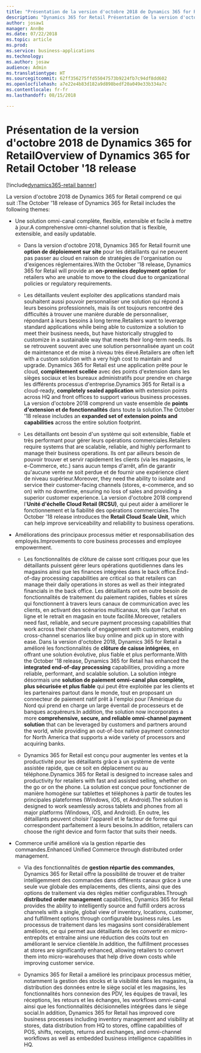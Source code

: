 ```yaml
---
title: "Présentation de la version d'octobre 2018 de Dynamics 365 for Retail"
description: "Dynamics 365 for Retail Présentation de la version d'octobre 2018"
author: josaw1
manager: AnnBe
ms.date: 07/22/2018
ms.topic: article
ms.prod: 
ms.service: business-applications
ms.technology: 
ms.author: josaw
audience: Admin
ms.translationtype: HT
ms.sourcegitcommit: 62ff356275ffd55047573b9224fb7c94df8dd602
ms.openlocfilehash: a7e22e4b83d182a9d898bedf20a049e33b334a7c
ms.contentlocale: fr-fr
ms.lasthandoff: 08/15/2018

---
```

#  <a name="overview-of-dynamics-365-for-retail-october-18-release"></a><span data-ttu-id="6755d-103">Présentation de la version d'octobre 2018 de Dynamics 365 for Retail</span><span class="sxs-lookup"><span data-stu-id="6755d-103">Overview of Dynamics 365 for Retail October '18 release</span></span>

[!include[dynamics365-retail banner](../includes/dynamics365-retail.md)]





<span data-ttu-id="6755d-104">La version d'octobre 2018 de Dynamics 365 for Retail comprend ce qui suit :</span><span class="sxs-lookup"><span data-stu-id="6755d-104">The October '18 release of Dynamics 365 for Retail includes the following themes:</span></span> 

- <span data-ttu-id="6755d-105">Une solution omni-canal complète, flexible, extensible et facile à mettre à jour.</span><span class="sxs-lookup"><span data-stu-id="6755d-105">A comprehensive omni-channel solution that is flexible, extensible, and easily updatable.</span></span>

  - <span data-ttu-id="6755d-106">Dans la version d'octobre 2018, Dynamics 365 for Retail fournit une **option de déploiement sur site** pour les détaillants qui ne peuvent pas passer au cloud en raison de stratégies de l'organisation ou d'exigences réglementaires.</span><span class="sxs-lookup"><span data-stu-id="6755d-106">With the October '18 release, Dynamics 365 for Retail will provide an **on-premises deployment option** for retailers who are unable to move to the cloud due to organizational policies or regulatory requirements.</span></span>

  - <span data-ttu-id="6755d-107">Les détaillants veulent exploiter des applications standard mais souhaitent aussi pouvoir personnaliser une solution qui répond à leurs besoins professionnels, mais ils ont toujours rencontré des difficultés à trouver une manière durable de personnaliser, répondant à leurs besoins à long terme.</span><span class="sxs-lookup"><span data-stu-id="6755d-107">Retailers want to leverage standard applications while being able to customize a solution to meet their business needs, but have historically struggled to customize in a sustainable way that meets their long-term needs.</span></span> <span data-ttu-id="6755d-108">Ils se retrouvent souvent avec une solution personnalisée ayant un coût de maintenance et de mise à niveau très élevé.</span><span class="sxs-lookup"><span data-stu-id="6755d-108">Retailers are often left with a custom solution with a very high cost to maintain and upgrade.</span></span> <span data-ttu-id="6755d-109">Dynamics 365 for Retail est une application prête pour le cloud, **complètement scellée** avec des points d'extension dans les sièges sociaux et les bureaux administratifs pour prendre en charge les différents processus d'entreprise.</span><span class="sxs-lookup"><span data-stu-id="6755d-109">Dynamics 365 for Retail is a cloud-ready, **completely sealed application** with extension points across HQ and front offices to support various business processes.</span></span> <span data-ttu-id="6755d-110">La version d'octobre 2018 comprend un vaste ensemble de **points d'extension et de fonctionnalités** dans toute la solution.</span><span class="sxs-lookup"><span data-stu-id="6755d-110">The October '18 release includes an **expanded set of extension points and capabilities** across the entire solution footprint.</span></span> 

  - <span data-ttu-id="6755d-111">Les détaillants ont besoin d'un système qui soit extensible, fiable et très performant pour gérer leurs opérations commerciales.</span><span class="sxs-lookup"><span data-stu-id="6755d-111">Retailers require systems that are scalable, reliable, and highly performant to manage their business operations.</span></span> <span data-ttu-id="6755d-112">Ils ont par ailleurs besoin de pouvoir trouver et servir rapidement les clients (via les magasins, le e-Commerce, etc.) sans aucun temps d'arrêt, afin de garantir qu'aucune vente ne soit perdue et de fournir une expérience client de niveau supérieur.</span><span class="sxs-lookup"><span data-stu-id="6755d-112">Moreover, they need the ability to isolate and service their customer-facing channels (stores, e-commerce, and so on) with no downtime, ensuring no loss of sales and providing a superior customer experience.</span></span> <span data-ttu-id="6755d-113">La version d'octobre 2018 comprend l'**Unité d'échelle Cloud Retail (RCSU)**, qui peut aider à améliorer le fonctionnement et la fiabilité des opérations commerciales.</span><span class="sxs-lookup"><span data-stu-id="6755d-113">The October '18 release introduces the **Retail Cloud Scale Unit**, which can help improve serviceability and reliability to business operations.</span></span> 

- <span data-ttu-id="6755d-114">Améliorations des principaux processus métier et responsabilisation des employés.</span><span class="sxs-lookup"><span data-stu-id="6755d-114">Improvements to core business processes and employee empowerment.</span></span>

  - <span data-ttu-id="6755d-115">Les fonctionnalités de clôture de caisse sont critiques pour que les détaillants puissent gérer leurs opérations quotidiennes dans les magasins ainsi que les finances intégrées dans le back office.</span><span class="sxs-lookup"><span data-stu-id="6755d-115">End-of-day processing capabilities are critical so that retailers can manage their daily operations in stores as well as their integrated financials in the back office.</span></span> <span data-ttu-id="6755d-116">Les détaillants ont en outre besoin de fonctionnalités de traitement du paiement rapides, fiables et sûres qui fonctionnent à travers leurs canaux de communication avec les clients, en activant des scénarios multicanaux, tels que l'achat en ligne et le retrait en magasin en toute facilité.</span><span class="sxs-lookup"><span data-stu-id="6755d-116">Moreover, retailers need fast, reliable, and secure payment processing capabilities that work across their channels of engagement with customers, enabling cross-channel scenarios like buy online and pick up in store with ease.</span></span> <span data-ttu-id="6755d-117">Dans la version d'octobre 2018, Dynamics 365 for Retail a amélioré les fonctionnalités de **clôture de caisse intégrées**, en offrant une solution évolutive, plus fiable et plus performante.</span><span class="sxs-lookup"><span data-stu-id="6755d-117">With the October '18 release, Dynamics 365 for Retail has enhanced the **integrated end-of-day processing** capabilities, providing a more reliable, performant, and scalable solution.</span></span> <span data-ttu-id="6755d-118">La solution intègre désormais une **solution de paiement omni-canal plus complète, plus sécurisée et plus fiable** qui peut être exploitée par les clients et les partenaires partout dans le monde, tout en proposant un connecteur de paiement natif prêt à l'emploi pour l'Amérique du Nord qui prend en charge un large éventail de processeurs et de banques acquéreurs.</span><span class="sxs-lookup"><span data-stu-id="6755d-118">In addition, the solution now incorporates a more **comprehensive, secure, and reliable omni-channel payment solution** that can be leveraged by customers and partners around the world, while providing an out-of-box native payment connector for North America that supports a wide variety of processors and acquiring banks.</span></span> 

  - <span data-ttu-id="6755d-119">Dynamics 365 for Retail est conçu pour augmenter les ventes et la productivité pour les détaillants grâce à un système de vente assistée rapide, que ce soit en déplacement ou au téléphone.</span><span class="sxs-lookup"><span data-stu-id="6755d-119">Dynamics 365 for Retail is designed to increase sales and productivity for retailers with fast and assisted selling, whether on the go or on the phone.</span></span> <span data-ttu-id="6755d-120">La solution est conçue pour fonctionner de manière homogène sur tablettes et téléphones à partir de toutes les principales plateformes (Windows, iOS, et Android).</span><span class="sxs-lookup"><span data-stu-id="6755d-120">The solution is designed to work seamlessly across tablets and phones from all major platforms (Windows, iOS, and Android).</span></span> <span data-ttu-id="6755d-121">En outre, les détaillants peuvent choisir l'appareil et le facteur de forme qui correspondent parfaitement à leurs besoins.</span><span class="sxs-lookup"><span data-stu-id="6755d-121">In addition, retailers can choose the right device and form factor that suits their needs.</span></span> 

- <span data-ttu-id="6755d-122">Commerce unifié amélioré via la gestion répartie des commandes.</span><span class="sxs-lookup"><span data-stu-id="6755d-122">Enhanced Unified Commerce through distributed order management.</span></span>

  - <span data-ttu-id="6755d-123">Via des fonctionnalités de **gestion répartie des commandes**, Dynamics 365 for Retail offre la possibilité de trouver et de traiter intelligemment des commandes dans différents canaux grâce à une seule vue globale des emplacements, des clients, ainsi que des options de traitement via des règles métier configurables.</span><span class="sxs-lookup"><span data-stu-id="6755d-123">Through **distributed order management** capabilities, Dynamics 365 for Retail provides the ability to intelligently source and fulfill orders across channels with a single, global view of inventory, locations, customer, and fulfillment options through configurable business rules.</span></span> <span data-ttu-id="6755d-124">Les processus de traitement dans les magasins sont considérablement améliorés, ce qui permet aux détaillants de les convertir en micro-entrepôts et entraîne ainsi une réduction des coûts tout en améliorant le service clientèle.</span><span class="sxs-lookup"><span data-stu-id="6755d-124">In addition, the fulfillment processes at stores are significantly enhanced, allowing retailers to convert them into micro-warehouses that help drive down costs while improving customer service.</span></span> 

  - <span data-ttu-id="6755d-125">Dynamics 365 for Retail a amélioré les principaux processus métier, notamment la gestion des stocks et la visibilité dans les magasins, la distribution des données entre le siège social et les magasins, les fonctionnalités hors connexion des PDV, les équipes de travail, les réceptions, les retours et les échanges, les workflows omni-canal ainsi que les fonctionnalités décisionnelles intégrées dans le siège social.</span><span class="sxs-lookup"><span data-stu-id="6755d-125">In addition, Dynamics 365 for Retail has improved core business processes including inventory management and visibility at stores, data distribution from HQ to stores, offline capabilities of POS, shifts, receipts, returns and exchanges, and omni-channel workflows as well as embedded business intelligence capabilities in HQ.</span></span>


